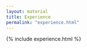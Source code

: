 ```yaml
---
layout: material
title: Experience
permalink: "experience.html"
---
```

{% include experience.html %}
